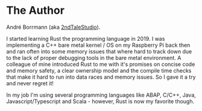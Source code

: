 # The Author

André Borrmann (aka [2ndTaleStudio](https://users.rust-lang.org/u/2ndtalestudio)).

I started learning Rust the programming language in 2019. I was implementing a C++ bare metal kernel / OS on my Raspberry Pi back then and ran often into some memory issues that where hard to track down due to the lack of proper debugging tools in the bare metal environment. A colleague of mine introduced Rust to me with it's promises on concise code and memory safety, a clear ownership model and the compile time checks that make it hard to run into data races and memory issues. So I gave it a try and never regret it!

In my job I'm using several programming languages like ABAP, C/C++, Java, Javascript/Typescript and Scala - however, Rust is now my favorite though.
